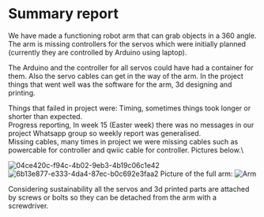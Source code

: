 # Summary report


We have made a functioning robot arm that can grab objects in a 360 angle. The arm is missing controllers for the servos which were initially planned (currently they are controlled by Arduino using laptop).

The Arduino and the controller for all servos could have had a container for them. Also the servo cables can get in the way of the arm.
In the project things that went well was the software for the arm, 3d designing and printing.

Things that failed in project were:
Timing, sometimes things took longer or shorter than expected.\
Progress reporting, In week 15 (Easter week) there was no messages in our project Whatsapp group so weekly report was generalised.\
Missing cables, many times in project we were missing cables such as powercable for controller and qwiic cable for controller. Pictures below.\

![04ce420c-f94c-4b02-9eb3-4b19c06c1e42](https://user-images.githubusercontent.com/98407040/166452083-9eca8bf7-4a11-4cb0-bcac-e7eaa6c64f6e.jpg)
![6b13e877-e333-4da4-87ec-b0c692e3faa2](https://user-images.githubusercontent.com/98407040/166452095-410dd64e-189a-46ee-abe1-774b860094fc.jpg)
Picture of the full arm:
![Arm](https://user-images.githubusercontent.com/98407040/166448498-348c43be-6a30-465f-a9e3-5c60d768ba33.jpg)

Considering sustainability all the servos and 3d printed parts are attached by screws or bolts so they can be detached from the arm with a screwdriver.
